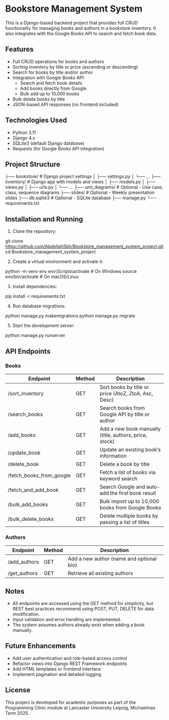# Bookstore Management System

This is a Django-based backend project that provides full CRUD functionality for managing books and authors in a bookstore inventory. It also integrates with the Google Books API to search and fetch book data.

## Features

- Full CRUD operations for books and authors
- Sorting inventory by title or price (ascending or descending)
- Search for books by title and/or author
- Integration with Google Books API:
  - Search and fetch book details
  - Add books directly from Google
  - Bulk add up to 10,000 books
- Bulk delete books by title
- JSON-based API responses (no frontend included)

## Technologies Used

- Python 3.11
- Django 4.x
- SQLite3 (default Django database)
- Requests (for Google Books API integration)

## Project Structure

├── bookstore/ # Django project settings │ ├── settings.py │ └── ... ├── inventory/ # Django app with models and views │ ├── models.py │ ├── views.py │ ├── urls.py │ └── ... ├── uml_diagrams/ # Optional - Use case, class, sequence diagrams ├── slides/ # Optional - Weekly presentation slides ├── db.sqlite3 # Optional - SQLite database ├── manage.py └── requirements.txt


## Installation and Running

1. Clone the repository:

git clone https://github.com/AbdellahSbh/Bookstore_management_system_project.git cd Bookstore_management_system_project

2. Create a virtual environment and activate it:

python -m venv env env\Scripts\activate # On Windows 
source env/bin/activate # On macOS/Linux

3. Install dependencies:

pip install -r requirements.txt


4. Run database migrations:

python manage.py makemigrations python manage.py migrate


5. Start the development server:

python manage.py runserver


## API Endpoints

### Books

| Endpoint                   | Method | Description                                              |
|---------------------------|--------|----------------------------------------------------------|
| /sort_inventory           | GET    | Sort books by title or price (AtoZ, ZtoA, Asc, Desc)     |
| /search_books             | GET    | Search books from Google API by title or author          |
| /add_books                | GET    | Add a new book manually (title, authors, price, stock)   |
| /update_book              | GET    | Update an existing book’s information                    |
| /delete_book              | GET    | Delete a book by title                                   |
| /fetch_books_from_google  | GET    | Fetch a list of books via keyword search                 |
| /fetch_and_add_book       | GET    | Search Google and auto-add the first book result         |
| /bulk_add_books           | GET    | Bulk import up to 10,000 books from Google Books         |
| /bulk_delete_books        | GET    | Delete multiple books by passing a list of titles        |

### Authors

| Endpoint       | Method | Description                               |
|----------------|--------|-------------------------------------------|
| /add_authors   | GET    | Add a new author (name and optional bio)  |
| /get_authors   | GET    | Retrieve all existing authors             |

## Notes

- All endpoints are accessed using the GET method for simplicity, but REST best practices recommend using POST, PUT, DELETE for data modification.
- Input validation and error handling are implemented.
- The system assumes authors already exist when adding a book manually.

## Future Enhancements

- Add user authentication and role-based access control
- Refactor views into Django REST Framework endpoints
- Add HTML templates or frontend interface
- Implement pagination and detailed logging

## License

This project is developed for academic purposes as part of the Programming Clinic module at Lancaster University Leipzig, Michaelmas Term 2025.


